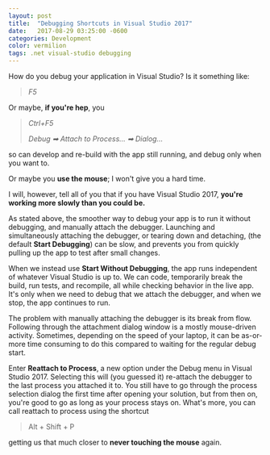 ```yaml
---
layout: post
title:  "Debugging Shortcuts in Visual Studio 2017"
date:   2017-08-29 03:25:00 -0600
categories: Development
color: vermilion
tags: .net visual-studio debugging
---
```


How do you debug your application in Visual Studio? Is it something like:

> _F5_

Or maybe, **if you're hep**, you

> _Ctrl+F5_
>
> _Debug ➡ Attach to Process... ➡ Dialog..._

so can develop and re-build with the app still running, and debug only when you want to.

Or maybe you **use the mouse**; I won't give you a hard time.

I will, however, tell all of you that if you have Visual Studio 2017, **you're working more slowly than you could be.**

<!--more-->

As stated above, the smoother way to debug your app is to run it without debugging, and manually attach the debugger. Launching and simultaneously attaching the debugger, or tearing down and detaching, (the default **Start Debugging**) can be slow, and prevents you from quickly pulling up the app to test after small changes. 

When we instead use **Start Without Debugging**, the app runs independent of whatever Visual Studio is up to. We can code, temporarily break the build, run tests, and recompile, all while checking behavior in the live app. It's only when we need to debug that we attach the debugger, and when we stop, the app continues to run.

The problem with manually attaching the debugger is its break from flow. Following through the attachment dialog window is a mostly mouse-driven activity. Sometimes, depending on the speed of your laptop, it can be as-or-more time consuming to do this compared to waiting for the regular debug start.

Enter **Reattach to Process**, a new option under the Debug menu in Visual Studio 2017. Selecting this will (you guessed it) re-attach the debugger to the last process you attached it to. You still have to go through the process selection dialog the first time after opening your solution, but from then on, you're good to go as long as your process stays on. What's more, you can call reattach to process using the shortcut

> Alt + Shift + P

getting us that much closer to **never touching the mouse** again.
